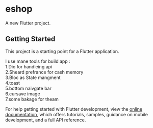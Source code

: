 # eshop

A new Flutter project.

## Getting Started

This project is a starting point for a Flutter application.

I use mane tools for build app :  
1.Dio for handleing api  
2.Sheard prefrance for cash memory  
3.Bloc as State mangment  
4.toast  
5.bottom naivgate bar  
6.cursave image  
7.some bakage for theam  

For help getting started with Flutter development, view the
[online documentation](https://docs.flutter.dev/), which offers tutorials,
samples, guidance on mobile development, and a full API reference.
